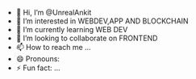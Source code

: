 - 👋 Hi, I’m @UnrealAnkit
- 👀 I’m interested in WEBDEV,APP AND BLOCKCHAIN
- 🌱 I’m currently learning WEB DEV
- 💞️ I’m looking to collaborate on FRONTEND
- 📫 How to reach me ...
- 😄 Pronouns: 
- ⚡ Fun fact: ...


